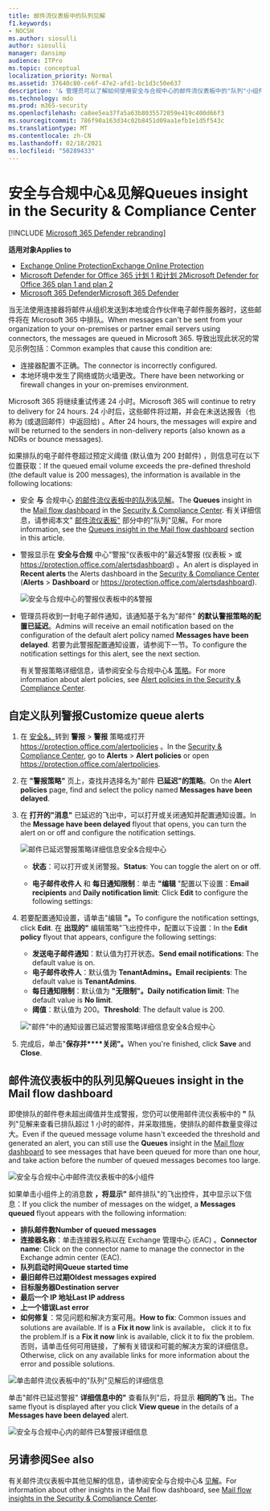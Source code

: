 ```yaml
---
title: 邮件流仪表板中的队列见解
f1.keywords:
- NOCSH
ms.author: siosulli
author: siosulli
manager: dansimp
audience: ITPro
ms.topic: conceptual
localization_priority: Normal
ms.assetid: 37640c80-ce6f-47e2-afd1-bc1d3c50e637
description: '& 管理员可以了解如何使用安全与合规中心的邮件流仪表板中的"队列"小组件来监视通过出站连接器发送到其内部部署组织或合作伙伴组织的不成功邮件流。'
ms.technology: mdo
ms.prod: m365-security
ms.openlocfilehash: ca8ee5ea37fa5a63b8035572059e419c400d66f3
ms.sourcegitcommit: 786f90a163d34c02b8451d09aa1efb1e1d5f543c
ms.translationtype: MT
ms.contentlocale: zh-CN
ms.lasthandoff: 02/18/2021
ms.locfileid: "50289433"
---
```

# <a name="queues-insight-in-the-security--compliance-center"></a><span data-ttu-id="f6719-103">安全与合规中心&见解</span><span class="sxs-lookup"><span data-stu-id="f6719-103">Queues insight in the Security & Compliance Center</span></span>

[!INCLUDE [Microsoft 365 Defender rebranding](../includes/microsoft-defender-for-office.md)]

<span data-ttu-id="f6719-104">**适用对象**</span><span class="sxs-lookup"><span data-stu-id="f6719-104">**Applies to**</span></span>
- [<span data-ttu-id="f6719-105">Exchange Online Protection</span><span class="sxs-lookup"><span data-stu-id="f6719-105">Exchange Online Protection</span></span>](exchange-online-protection-overview.md)
- [<span data-ttu-id="f6719-106">Microsoft Defender for Office 365 计划 1 和计划 2</span><span class="sxs-lookup"><span data-stu-id="f6719-106">Microsoft Defender for Office 365 plan 1 and plan 2</span></span>](office-365-atp.md)
- [<span data-ttu-id="f6719-107">Microsoft 365 Defender</span><span class="sxs-lookup"><span data-stu-id="f6719-107">Microsoft 365 Defender</span></span>](../mtp/microsoft-threat-protection.md)

<span data-ttu-id="f6719-108">当无法使用连接器将邮件从组织发送到本地或合作伙伴电子邮件服务器时，这些邮件将在 Microsoft 365 中排队。</span><span class="sxs-lookup"><span data-stu-id="f6719-108">When messages can't be sent from your organization to your on-premises or partner email servers using connectors, the messages are queued in Microsoft 365.</span></span> <span data-ttu-id="f6719-109">导致出现此状况的常见示例包括：</span><span class="sxs-lookup"><span data-stu-id="f6719-109">Common examples that cause this condition are:</span></span>

- <span data-ttu-id="f6719-110">连接器配置不正确。</span><span class="sxs-lookup"><span data-stu-id="f6719-110">The connector is incorrectly configured.</span></span>
- <span data-ttu-id="f6719-111">本地环境中发生了网络或防火墙更改。</span><span class="sxs-lookup"><span data-stu-id="f6719-111">There have been networking or firewall changes in your on-premises environment.</span></span>

<span data-ttu-id="f6719-112">Microsoft 365 将继续重试传递 24 小时。</span><span class="sxs-lookup"><span data-stu-id="f6719-112">Microsoft 365 will continue to retry to delivery for 24 hours.</span></span> <span data-ttu-id="f6719-113">24 小时后，这些邮件将过期，并会在未送达报告（也称为 (或退回邮件）中返回给) 。</span><span class="sxs-lookup"><span data-stu-id="f6719-113">After 24 hours, the messages will expire and will be returned to the senders in non-delivery reports (also known as a NDRs or bounce messages).</span></span>

<span data-ttu-id="f6719-114">如果排队的电子邮件卷超过预定义阈值 (默认值为 200 封邮件) ，则信息可在以下位置获取：</span><span class="sxs-lookup"><span data-stu-id="f6719-114">If the queued email volume exceeds the pre-defined threshold (the default value is 200 messages), the information is available in the following locations:</span></span>

- <span data-ttu-id="f6719-115">安全 **与** 合规中心 [的邮件流仪表板](mail-flow-insights-v2.md)[中的队列&见解](https://protection.office.com)。</span><span class="sxs-lookup"><span data-stu-id="f6719-115">The **Queues** insight in the [Mail flow dashboard](mail-flow-insights-v2.md) in the [Security & Compliance Center](https://protection.office.com).</span></span> <span data-ttu-id="f6719-116">有关详细信息，请参阅本文" [邮件流仪表板"](#queues-insight-in-the-mail-flow-dashboard) 部分中的"队列"见解。</span><span class="sxs-lookup"><span data-stu-id="f6719-116">For more information, see the [Queues insight in the Mail flow dashboard](#queues-insight-in-the-mail-flow-dashboard) section in this article.</span></span>

- <span data-ttu-id="f6719-117">警报显示在 **安全与合规** 中心"警报"仪表板中的"最近&[](https://protection.office.com)警报 (仪表板 \> 或 <https://protection.office.com/alertsdashboard>) 。</span><span class="sxs-lookup"><span data-stu-id="f6719-117">An alert is displayed in **Recent alerts** the Alerts dashboard in the [Security & Compliance Center](https://protection.office.com) (**Alerts** \> **Dashboard** or <https://protection.office.com/alertsdashboard>).</span></span>

  ![安全与合规中心的警报仪表板中的&警报](../../media/mfi-queued-messages-alert.png)

- <span data-ttu-id="f6719-119">管理员将收到一封电子邮件通知，该通知基于名为"邮件" **的默认警报策略的配置已延迟**。</span><span class="sxs-lookup"><span data-stu-id="f6719-119">Admins will receive an email notification based on the configuration of the default alert policy named **Messages have been delayed**.</span></span> <span data-ttu-id="f6719-120">若要为此警报配置通知设置，请参阅下一节。</span><span class="sxs-lookup"><span data-stu-id="f6719-120">To configure the notification settings for this alert, see the next section.</span></span>

  <span data-ttu-id="f6719-121">有关警报策略详细信息，请参阅安全与合规中心& [策略](../../compliance/alert-policies.md)。</span><span class="sxs-lookup"><span data-stu-id="f6719-121">For more information about alert policies, see [Alert policies in the Security & Compliance Center](../../compliance/alert-policies.md).</span></span>

## <a name="customize-queue-alerts"></a><span data-ttu-id="f6719-122">自定义队列警报</span><span class="sxs-lookup"><span data-stu-id="f6719-122">Customize queue alerts</span></span>

1. <span data-ttu-id="f6719-123">在 [安全&，](https://protection.office.com)转到 **警报** \> **警报** 策略或打开 <https://protection.office.com/alertpolicies> 。</span><span class="sxs-lookup"><span data-stu-id="f6719-123">In the [Security & Compliance Center](https://protection.office.com), go to **Alerts** \> **Alert policies** or open <https://protection.office.com/alertpolicies>.</span></span>

2. <span data-ttu-id="f6719-124">在 **"警报策略"** 页上，查找并选择名为"邮件 **已延迟"的策略**。</span><span class="sxs-lookup"><span data-stu-id="f6719-124">On the **Alert policies** page, find and select the policy named **Messages have been delayed**.</span></span>

3. <span data-ttu-id="f6719-125">在 **打开的"消息"** 已延迟的飞出中，可以打开或关闭通知并配置通知设置。</span><span class="sxs-lookup"><span data-stu-id="f6719-125">In the **Message have been delayed** flyout that opens, you can turn the alert on or off and configure the notification settings.</span></span>

   ![邮件已延迟警报策略详细信息安全&合规中心](../../media/mfi-queued-messages-alert-policy.png)

   - <span data-ttu-id="f6719-127">**状态**：可以打开或关闭警报。</span><span class="sxs-lookup"><span data-stu-id="f6719-127">**Status**: You can toggle the alert on or off.</span></span>

   - <span data-ttu-id="f6719-128">**电子邮件收件人** 和 **每日通知限制**：单击 **"编辑** "配置以下设置：</span><span class="sxs-lookup"><span data-stu-id="f6719-128">**Email recipients** and **Daily notification limit**: Click **Edit** to configure the following settings:</span></span>

4. <span data-ttu-id="f6719-129">若要配置通知设置，请单击"编辑 **"。**</span><span class="sxs-lookup"><span data-stu-id="f6719-129">To configure the notification settings, click **Edit**.</span></span> <span data-ttu-id="f6719-130">在 **出现的"** 编辑策略"飞出控件中，配置以下设置：</span><span class="sxs-lookup"><span data-stu-id="f6719-130">In the **Edit policy** flyout that appears, configure the following settings:</span></span>

   - <span data-ttu-id="f6719-131">**发送电子邮件通知**：默认值为打开状态。</span><span class="sxs-lookup"><span data-stu-id="f6719-131">**Send email notifications**: The default value is on.</span></span>
   - <span data-ttu-id="f6719-132">**电子邮件收件人**：默认值为 **TenantAdmins。**</span><span class="sxs-lookup"><span data-stu-id="f6719-132">**Email recipients**: The default value is **TenantAdmins**.</span></span>
   - <span data-ttu-id="f6719-133">**每日通知限制**：默认值为 **"无限制"。**</span><span class="sxs-lookup"><span data-stu-id="f6719-133">**Daily notification limit**: The default value is **No limit**.</span></span>
   - <span data-ttu-id="f6719-134">**阈值**：默认值为 200。</span><span class="sxs-lookup"><span data-stu-id="f6719-134">**Threshold**: The default value is 200.</span></span>

   !["邮件"中的通知设置已延迟警报策略详细信息安全&合规中心](../../media/mfi-queued-messages-alert-policy-notification-settings.png)

5. <span data-ttu-id="f6719-136">完成后，单击"**保存并\*\*\*\*关闭"。**</span><span class="sxs-lookup"><span data-stu-id="f6719-136">When you're finished, click **Save** and **Close**.</span></span>

## <a name="queues-insight-in-the-mail-flow-dashboard"></a><span data-ttu-id="f6719-137">邮件流仪表板中的队列见解</span><span class="sxs-lookup"><span data-stu-id="f6719-137">Queues insight in the Mail flow dashboard</span></span>

<span data-ttu-id="f6719-138">即使排队的邮件卷未超出阈值并生成警报，您仍可以使用邮件流仪表板中的 **"** 队列"见解来查看已排队超过 [](mail-flow-insights-v2.md)1 小时的邮件，并采取措施，使排队的邮件数量变得过大。</span><span class="sxs-lookup"><span data-stu-id="f6719-138">Even if the queued message volume hasn't exceeded the threshold and generated an alert, you can still use the **Queues** insight in the [Mail flow dashboard](mail-flow-insights-v2.md) to see messages that have been queued for more than one hour, and take action before the number of queued messages becomes too large.</span></span>

![安全与合规中心中邮件流仪表板中的&小组件](../../media/mfi-queues-widget.png)

<span data-ttu-id="f6719-140">如果单击小组件上的消息数 **，将显示"** 邮件排队"的飞出控件，其中显示以下信息：</span><span class="sxs-lookup"><span data-stu-id="f6719-140">If you click the number of messages on the widget, a **Messages queued** flyout appears with the following information:</span></span>

- <span data-ttu-id="f6719-141">**排队邮件数**</span><span class="sxs-lookup"><span data-stu-id="f6719-141">**Number of queued messages**</span></span>
- <span data-ttu-id="f6719-142">**连接器名称**：单击连接器名称以在 Exchange 管理中心 (EAC) 。</span><span class="sxs-lookup"><span data-stu-id="f6719-142">**Connector name**: Click on the connector name to manage the connector in the Exchange admin center (EAC).</span></span>
- <span data-ttu-id="f6719-143">**队列启动时间**</span><span class="sxs-lookup"><span data-stu-id="f6719-143">**Queue started time**</span></span>
- <span data-ttu-id="f6719-144">**最旧邮件已过期**</span><span class="sxs-lookup"><span data-stu-id="f6719-144">**Oldest messages expired**</span></span>
- <span data-ttu-id="f6719-145">**目标服务器**</span><span class="sxs-lookup"><span data-stu-id="f6719-145">**Destination server**</span></span>
- <span data-ttu-id="f6719-146">**最后一个 IP 地址**</span><span class="sxs-lookup"><span data-stu-id="f6719-146">**Last IP address**</span></span>
- <span data-ttu-id="f6719-147">**上一个错误**</span><span class="sxs-lookup"><span data-stu-id="f6719-147">**Last error**</span></span>
- <span data-ttu-id="f6719-148">**如何修复**：常见问题和解决方案可用。</span><span class="sxs-lookup"><span data-stu-id="f6719-148">**How to fix**: Common issues and solutions are available.</span></span> <span data-ttu-id="f6719-149">If is a **Fix it now** link is available， click it to fix the problem.</span><span class="sxs-lookup"><span data-stu-id="f6719-149">If is a **Fix it now** link is available, click it to fix the problem.</span></span> <span data-ttu-id="f6719-150">否则，请单击任何可用链接，了解有关错误和可能的解决方案的详细信息。</span><span class="sxs-lookup"><span data-stu-id="f6719-150">Otherwise, click on any available links for more information about the error and possible solutions.</span></span>

![单击邮件流仪表板中的"队列"见解后的详细信息](../../media/mfi-queues-details.png)

<span data-ttu-id="f6719-152">单击"邮件已延迟警报" **详细信息中的"** 查看队列"后，将显示 **相同的飞** 出。</span><span class="sxs-lookup"><span data-stu-id="f6719-152">The same flyout is displayed after you click **View queue** in the details of a **Messages have been delayed** alert.</span></span>

![安全与合规中心内的邮件已&警报详细信息](../../media/mfi-queued-messages-alert-details.png)

## <a name="see-also"></a><span data-ttu-id="f6719-154">另请参阅</span><span class="sxs-lookup"><span data-stu-id="f6719-154">See also</span></span>

<span data-ttu-id="f6719-155">有关邮件流仪表板中其他见解的信息，请参阅安全与合规中心& [见解](mail-flow-insights-v2.md)。</span><span class="sxs-lookup"><span data-stu-id="f6719-155">For information about other insights in the Mail flow dashboard, see [Mail flow insights in the Security & Compliance Center](mail-flow-insights-v2.md).</span></span>
